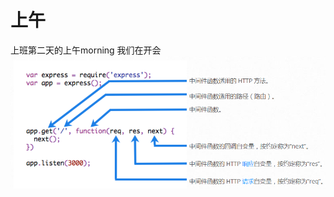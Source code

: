 <!-- TITLE: 上班第二天 -->
<!-- SUBTITLE: A quick summary of 上班第二天 -->

# 上午
上班第二天的上午morning
我们在开会
![Middleware](/uploads/middleware.png "Middleware")